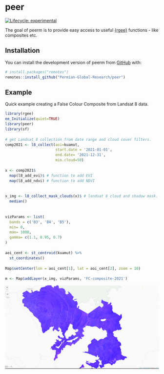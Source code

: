 
<!-- README.md is generated from README.Rmd. Please edit that file -->

# peer

<!-- badges: start -->

[![Lifecycle:
experimental](https://img.shields.io/badge/lifecycle-experimental-orange.svg)](https://lifecycle.r-lib.org/articles/stages.html#experimental)

<!-- badges: end -->

The goal of peerm is to provide easy access to useful
[{rgee}](https://r-spatial.github.io/rgee/) functions - like composites
etc.

## Installation

You can install the development version of peerm from
[GitHub](https://github.com/) with:

``` r
# install.packages("remotes")
remotes::install_github("Permian-Global-Research/peer")
```

## Example

Quick example creating a False Colour Composite from Landsat 8 data.

``` r
library(rgee)
ee_Initialize(quiet=TRUE)
library(peer)
library(sf)

# get Landsat 8 collection from date range and cloud cover filters.
comp2021 <- l8_collect(aoi=kuamut,
                       start.date = '2021-01-01',
                       end.date= '2021-12-31',
                       min.cloud=50)

x <- comp2021$
  map(l8_add_evi)$ # function to add EVI 
  map(l8_add_ndvi) # function to add NDVI


x_img <- l8_collect_mask_clouds(x)$ # landsat 8 cloud and shadow mask.
  median()


vizParams <- list(
  bands = c('B3', 'B4', 'B5'),
  min= 0,
  max= 1000,
  gamma= c(1.1, 0.95, 0.7)
)

aoi_cent <- st_centroid(kuamut) %>%
  st_coordinates()

Map$setCenter(lon = aoi_cent[1], lat = aoi_cent[2], zoom = 10)

m <- Map$addLayer(x_img, vizParams, 'FC-composite-2021')
```

![FCC-example](man/FCC-21.png)
